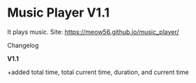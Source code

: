 # Music Player V1.1
It plays music.
Site: https://meow56.github.io/music_player/

Changelog

**V1.1**

+added total time, total current time, duration, and current time
